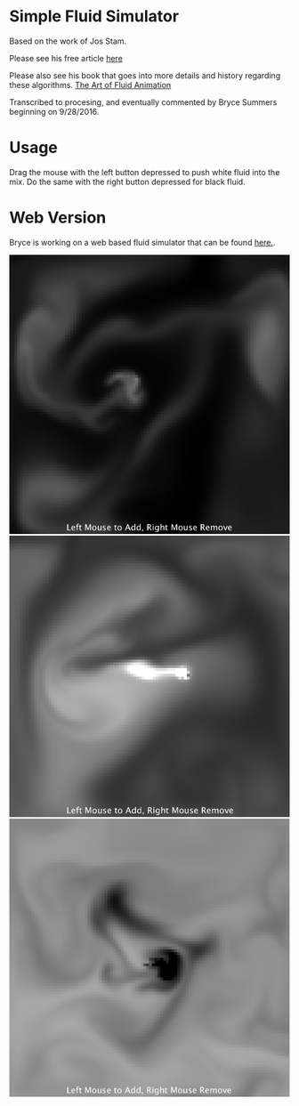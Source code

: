 # Simple Fluid Simulator
Based on the work of Jos Stam.

Please see his free article [here](http://www.intpowertechcorp.com/GDC03.pdf)

Please also see his book that goes into more details and history regarding these algorithms. [The Art of Fluid Animation](https://www.crcpress.com/The-Art-of-Fluid-Animation/Stam/p/book/9781498700207)
 
 Transcribed to procesing, and eventually commented by Bryce Summers beginning on 9/28/2016.
 
# Usage
Drag the mouse with the left button depressed to push white fluid into the mix.
Do the same with the right button depressed for black fluid.
 
# Web Version
Bryce is working on a web based fluid simulator that can be found [here.](https://github.com/Bryce-Summers/SVE_Fluids).

![Fluid Example Image 1](/Screenshots/i1.png)
![Fluid Example Image 2](/Screenshots/i2.png)
![Fluid Example Image 3](/Screenshots/i3.png)



